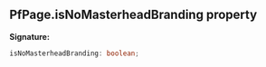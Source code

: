 ## PfPage.isNoMasterheadBranding property

**Signature:**

```typescript
isNoMasterheadBranding: boolean;
```
